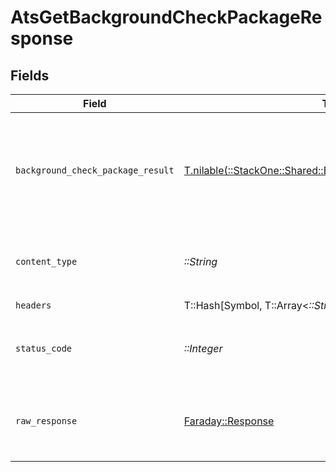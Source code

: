 # AtsGetBackgroundCheckPackageResponse


## Fields

| Field                                                                                                              | Type                                                                                                               | Required                                                                                                           | Description                                                                                                        |
| ------------------------------------------------------------------------------------------------------------------ | ------------------------------------------------------------------------------------------------------------------ | ------------------------------------------------------------------------------------------------------------------ | ------------------------------------------------------------------------------------------------------------------ |
| `background_check_package_result`                                                                                  | [T.nilable(::StackOne::Shared::BackgroundCheckPackageResult)](../../models/shared/backgroundcheckpackageresult.md) | :heavy_minus_sign:                                                                                                 | The background check package with the given identifier was retrieved.                                              |
| `content_type`                                                                                                     | *::String*                                                                                                         | :heavy_check_mark:                                                                                                 | HTTP response content type for this operation                                                                      |
| `headers`                                                                                                          | T::Hash[Symbol, T::Array<*::String*>]                                                                              | :heavy_check_mark:                                                                                                 | N/A                                                                                                                |
| `status_code`                                                                                                      | *::Integer*                                                                                                        | :heavy_check_mark:                                                                                                 | HTTP response status code for this operation                                                                       |
| `raw_response`                                                                                                     | [Faraday::Response](https://www.rubydoc.info/gems/faraday/Faraday/Response)                                        | :heavy_check_mark:                                                                                                 | Raw HTTP response; suitable for custom response parsing                                                            |